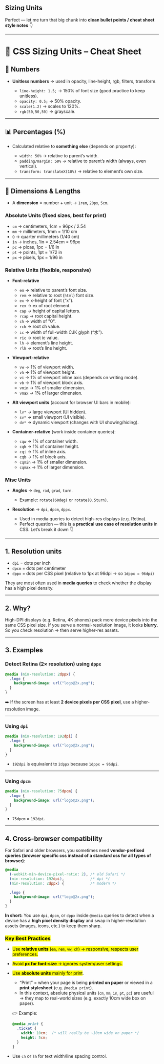 ## Sizing Units
Perfect — let me turn that big chunk into **clean bullet points / cheat sheet style notes** 👇

---

# 📏 CSS Sizing Units – Cheat Sheet

## 🔢 Numbers

* **Unitless numbers** → used in opacity, line-height, rgb, filters, transform.

  * `line-height: 1.5;` → 150% of font size (good practice to keep unitless).
  * `opacity: 0.5;` → 50% opacity.
  * `scale(1.2)` → scales to 120%.
  * `rgb(50,50,50)` → grayscale.

---

## 📊 Percentages (%)

* Calculated relative to **something else** (depends on property):

  * `width: 50%` → relative to parent’s width.
  * `padding/margin: 50%` → relative to parent’s width (always, even vertical).
  * `transform: translateX(10%)` → relative to element’s own size.

---

## 📐 Dimensions & Lengths

* A **dimension** = number + unit → `1rem`, `20px`, `5cm`.

### Absolute Units (fixed sizes, best for print)

* `cm` → centimeters, 1cm = 96px / 2.54
* `mm` → millimeters, 1mm = 1/10 cm
* `Q` → quarter millimeters (1/40 cm)
* `in` → inches, 1in = 2.54cm = 96px
* `pc` → picas, 1pc = 1/6 in
* `pt` → points, 1pt = 1/72 in
* `px` → pixels, 1px = 1/96 in

### Relative Units (flexible, responsive)

* **Font-relative**

  * `em` → relative to parent’s font size.
  * `rem` → relative to root (`html`) font size.
  * `ex` → x-height of font (“x”).
  * `rex` → ex of root element.
  * `cap` → height of capital letters.
  * `rcap` → root capital height.
  * `ch` → width of "0".
  * `rch` → root ch value.
  * `ic` → width of full-width CJK glyph (“水”).
  * `ric` → root ic value.
  * `lh` → element’s line height.
  * `rlh` → root’s line height.

* **Viewport-relative**

  * `vw` → 1% of viewport width.
  * `vh` → 1% of viewport height.
  * `vi` → 1% of viewport inline axis (depends on writing mode).
  * `vb` → 1% of viewport block axis.
  * `vmin` → 1% of smaller dimension.
  * `vmax` → 1% of larger dimension.

* **Alt viewport units** (account for browser UI bars in mobile):

  * `lv*` → large viewport (UI hidden).
  * `sv*` → small viewport (UI visible).
  * `dv*` → dynamic viewport (changes with UI showing/hiding).

* **Container-relative** (work inside container queries):

  * `cqw` → 1% of container width.
  * `cqh` → 1% of container height.
  * `cqi` → 1% of inline axis.
  * `cqb` → 1% of block axis.
  * `cqmin` → 1% of smaller dimension.
  * `cqmax` → 1% of larger dimension.



###  Misc Units

* **Angles** → `deg`, `rad`, `grad`, `turn`.

  * Example: `rotate(60deg)` or `rotate(0.5turn)`.
* **Resolution** → `dpi`, `dpcm`, `dppx`.

  * Used in media queries to detect high-res displays (e.g. Retina).
  * Perfect question — this is a **practical use case of resolution units** in CSS. Let’s break it down 👇

---

## 1. **Resolution units**

* `dpi` = dots per inch
* `dpcm` = dots per centimeter
* `dppx` = dots per CSS pixel (relative to 1px at 96dpi → so `1dppx = 96dpi`)

They are most often used in **media queries** to check whether the display has a high pixel density.

---

## 2. **Why?**

High-DPI displays (e.g. Retina, 4K phones) pack more device pixels into the same CSS pixel size. If you serve a normal-resolution image, it looks **blurry**.
So you check resolution → then serve higher-res assets.

---

## 3. **Examples**

### Detect Retina (2× resolution) using `dppx`

```css
@media (min-resolution: 2dppx) {
  .logo {
    background-image: url("logo@2x.png");
  }
}
```

➡️ If the screen has at least **2 device pixels per CSS pixel**, use a higher-resolution image.

---

### Using `dpi`

```css
@media (min-resolution: 192dpi) {
  .logo {
    background-image: url("logo@2x.png");
  }
}
```

* `192dpi` is equivalent to `2dppx` because `1dppx = 96dpi`.

---

### Using `dpcm`

```css
@media (min-resolution: 75dpcm) {
  .logo {
    background-image: url("logo@2x.png");
  }
}
```

* `75dpcm` ≈ `192dpi`.

---

## 4. **Cross-browser compatibility**

For Safari and older browsers, you sometimes need **vendor-prefixed queries (browser specific css instead of a standard css for all types of browser)**:

```css
@media 
  (-webkit-min-device-pixel-ratio: 2), /* old Safari */
  (min-resolution: 192dpi),            /* dpi */
  (min-resolution: 2dppx) {            /* modern */
  
  .logo {
    background-image: url("logo@2x.png");
  }
}
```
 **In short:**
You use `dpi`, `dpcm`, or `dppx` inside `@media` queries to detect when a device has a **high pixel density display** and swap in higher-resolution assets (images, icons, etc.) to keep them sharp.


### <mark> Key Best Practices</mark>

* <mark>Use **relative units** (`em`, `rem`, `vw`, `ch`) → responsive, respects user preferences.</mark>
* <mark>Avoid **px for font-size** → ignores system/user settings.</mark>
* <mark>Use **absolute units** mainly for print</mark>.
  * “Print” = when your page is being **printed on paper** or viewed in a **print stylesheet** (e.g. `@media print`).
  * In this context, absolute physical units (`cm`, `mm`, `in`, `pt`, `pc`) are useful → they map to real-world sizes (e.g. exactly 10cm wide box on paper).
  
  👉 Example:
  
  ```css
  @media print {
    .ticket {
      width: 10cm;  /* will really be ~10cm wide on paper */
      height: 5cm;
    }
  }
  ```
* Use `ch` or `lh` for text width/line spacing control.
